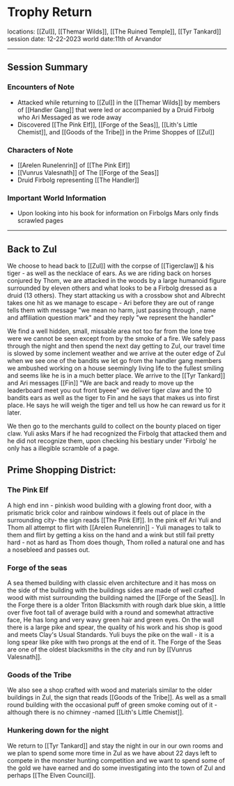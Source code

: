 # Trophy Return
locations: [[Zul]], [[Themar Wilds]], [[The Ruined Temple]], [[Tyr Tankard]]
session date: 12-22-2023
world date:11th of Arvandor

----
## Session Summary
### Encounters of Note
- Attacked while returning to [[Zul]] in the [[Themar Wilds]] by members of [[Handler Gang]] that were led or accompanied by a Druid Firbolg who Ari Messaged as we rode away
- Discovered [[The Pink Elf]], [[Forge of the Seas]], [[Lith's Little Chemist]], and [[Goods of the Tribe]] in the Prime Shoppes of [[Zul]]
### Characters of Note
- [[Arelen Runelenrin]] of [[The Pink Elf]]
- [[Vunrus Valesnath]] of The [[Forge of the Seas]]
- Druid Firbolg representing [[The Handler]]
### Important World Information
- Upon looking into his book for information on Firbolgs Mars only finds scrawled pages 

-----
## Back to Zul
We choose to head back to [[Zul]] with the corpse of [[Tigerclaw]] & his tiger - as well as the necklace of ears. As we are riding back on horses conjured by Thom, we are attacked in the woods by a large humanoid figure surrounded by eleven others and what looks to be a Firbolg dressed as a druid (13 others). They start attacking us with a crossbow shot and Albrecht takes one hit as we manage to escape - Ari before they are out of range tells them with message "we mean no harm, just passing through , name and affiliation question mark" and they reply "we represent the handler"

We find a well hidden, small, missable area not too far from the lone tree were we cannot be seen except from by the smoke of a fire. We safely pass through the night and then spend the next day getting to Zul, our travel time is slowed by some inclement weather and we arrive at the outer edge of Zul when we see one of the bandits we let go from the handler gang members we ambushed working on a house seemingly living life to the fullest smiling and seems like he is in a much better place. We arrive to the [[Tyr Tankard]] and Ari messages [[Fin]] "We are back and ready to move up the leaderboard meet you out front byeee" we deliver tiger claw and the 10 bandits ears as well as the tiger to Fin and he says that makes us into first place. He says he will weigh the tiger and tell us how he can reward us for it later.

We then go to the merchants guild to collect on the bounty placed on tiger claw. Yuli asks Mars if he had recognized the Firbolg that attacked them and he did not recognize them, upon checking his bestiary under 'Firbolg' he only has a illegible scramble of a page. 
## Prime Shopping District:
### The Pink Elf
A high end inn -  pinkish wood building with a glowing front door, with a prismatic brick color and rainbow windows it feels out of place in the surrounding city- the sign reads [[The Pink Elf]].
In the pink elf Ari Yuli and Thom all attempt to flirt with [[Arelen Runelenrin]] - Yuli manages to talk to them and flirt by getting a kiss on the hand and a wink but still fail pretty hard - not as hard as Thom does though, Thom rolled a natural one and has a nosebleed and passes out.
### Forge of the seas
A sea themed building with classic elven architecture and it has moss on the side of the building with the buildings sides are made of well crafted wood with mist surrounding the building named the [[Forge of the Seas]].
In the Forge there is a older Triton Blacksmith with rough dark blue skin, a little over five foot tall of average build with a round and somewhat attractive face, He has long and very wavy green hair and green eyes. 
On the wall there is a large pike and spear, the quality of his work and his shop is good and meets Clay's Usual Standards. Yuli buys the pike on the wall - it is a long spear like pike with two prongs at the end of it. 
The Forge of the Seas are one of the oldest blacksmiths in the city and run by [[Vunrus Valesnath]].
### Goods of the Tribe
We also see a shop crafted with wood and materials similar to the older buildings in Zul, the sign that reads [[Goods of the Tribe]]. 
As well as a small round building with the occasional puff of green smoke coming out of it -although there is no chimney -named [[Lith's Little Chemist]].

### Hunkering down for the night
We return to [[Tyr Tankard]] and stay the night in our in our own rooms and we plan to spend some more time in Zul as we have about 22 days left to compete in the monster hunting competition and we want to spend some of the gold we have earned and do some investigating into the town of Zul and perhaps [[The Elven Council]]. 

